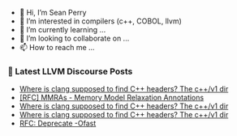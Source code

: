 - 👋 Hi, I’m Sean Perry
- 👀 I’m interested in compilers (c++, COBOL, llvm)
- 🌱 I’m currently learning ...
- 💞️ I’m looking to collaborate on ...
- 📫 How to reach me ...

<!---
s66perry/s66perry is a ✨ special ✨ repository because its `README.md` (this file) appears on your GitHub profile.
You can click the Preview link to take a look at your changes.
--->
### 📕 Latest LLVM Discourse Posts

<!-- DISCOURSE-LLVM:START -->
- [Where is clang supposed to find C++ headers? The c++/v1 dir](https://discourse.llvm.org/t/where-is-clang-supposed-to-find-c-headers-the-c-v1-dir/78792#post_3)
- [[RFC] MMRAs - Memory Model Relaxation Annotations](https://discourse.llvm.org/t/rfc-mmras-memory-model-relaxation-annotations/76361#post_16)
- [Where is clang supposed to find C++ headers? The c++/v1 dir](https://discourse.llvm.org/t/where-is-clang-supposed-to-find-c-headers-the-c-v1-dir/78792#post_2)
- [Where is clang supposed to find C++ headers? The c++/v1 dir](https://discourse.llvm.org/t/where-is-clang-supposed-to-find-c-headers-the-c-v1-dir/78792#post_1)
- [RFC: Deprecate -Ofast](https://discourse.llvm.org/t/rfc-deprecate-ofast/78687?page=3#post_56)
<!-- DISCOURSE-LLVM:END -->
